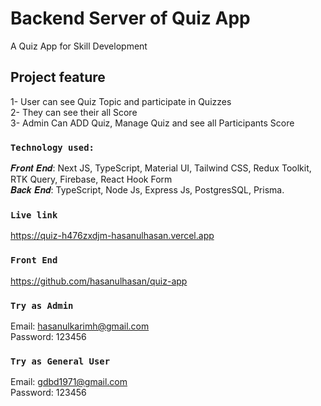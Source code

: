 # Backend Server of Quiz App

A Quiz App for Skill Development

## Project feature

1- User can see Quiz Topic and participate in Quizzes</br>
2- They can see their all Score</br>
3- Admin Can ADD Quiz, Manage Quiz and see all Participants Score</br>

### `Technology used:`

𝑭𝒓𝒐𝒏𝒕 𝑬𝒏𝒅: Next JS, TypeScript, Material UI, Tailwind CSS, Redux Toolkit, RTK Query, Firebase, React Hook Form</br>
𝑩𝒂𝒄𝒌 𝑬𝒏𝒅: TypeScript, Node Js, Express Js, PostgresSQL, Prisma. </br>

### `Live link`

https://quiz-h476zxdjm-hasanulhasan.vercel.app

### `Front End`

https://github.com/hasanulhasan/quiz-app

### `Try as Admin`

Email: hasanulkarimh@gmail.com </br>
Password: 123456 </br>

### `Try as General User`

Email: gdbd1971@gmail.com </br>
Password: 123456 </br>
